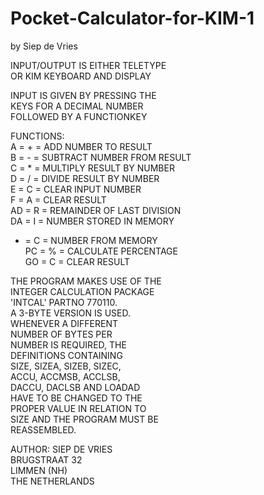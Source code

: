 # Pocket-Calculator-for-KIM-1
by Siep de Vries



 INPUT/OUTPUT IS EITHER TELETYPE<br>
 OR KIM KEYBOARD AND DISPLAY<br>

 INPUT IS GIVEN BY PRESSING THE<br>
 KEYS FOR A DECIMAL NUMBER<br>
 FOLLOWED BY A FUNCTIONKEY<br>

 FUNCTIONS:<br>
 A = + = ADD NUMBER TO RESULT<br>
 B = - = SUBTRACT NUMBER FROM RESULT<br>
 C = * = MULTIPLY RESULT BY NUMBER<br>
 D = / = DIVIDE RESULT BY NUMBER<br>
 E = C = CLEAR INPUT NUMBER<br>
 F = A = CLEAR RESULT<br>
 AD = R = REMAINDER OF LAST DIVISION<br>
 DA = I = NUMBER STORED IN MEMORY<br>
 + = C = NUMBER FROM MEMORY<br>
 PC = % = CALCULATE PERCENTAGE<br>
 GO = C = CLEAR RESULT<br>

 THE PROGRAM MAKES USE OF THE<br>
 INTEGER CALCULATION PACKAGE<br>
 'INTCAL'	PARTNO 770110.<br>
 A 3-BYTE VERSION IS USED.<br>
 WHENEVER A DIFFERENT<br>
 NUMBER OF BYTES PER<br>
 NUMBER IS REQUIRED, THE<br>
 DEFINITIONS CONTAINING<br>
 SIZE,	SIZEA,	SIZEB,	SIZEC,<br>
 ACCU, ACCMSB,	ACCLSB,<br>
 DACCU, DACLSB AND LOADAD<br>
 HAVE TO BE CHANGED TO THE<br>
 PROPER VALUE IN RELATION TO<br>
 SIZE AND THE PROGRAM MUST BE<br>
 REASSEMBLED.<br>

 AUTHOR: SIEP DE VRIES<br>
  	BRUGSTRAAT 32<br>
    LIMMEN (NH)<br>
    THE NETHERLANDS<br>
